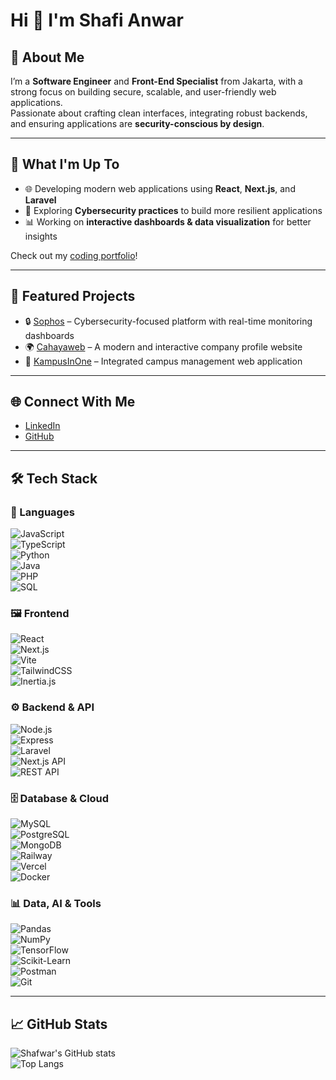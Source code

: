 # Hi 👋 I'm Shafi Anwar  

## 📝 About Me  
I’m a **Software Engineer** and **Front-End Specialist** from Jakarta, with a strong focus on building secure, scalable, and user-friendly web applications.  
Passionate about crafting clean interfaces, integrating robust backends, and ensuring applications are **security-conscious by design**.  

---

## 🚀 What I'm Up To  
- 🌐 Developing modern web applications using **React**, **Next.js**, and **Laravel**  
- 🔐 Exploring **Cybersecurity practices** to build more resilient applications  
- 📊 Working on **interactive dashboards & data visualization** for better insights  

Check out my [coding portfolio](https://github.com/shafwar?tab=repositories)!  

---

## 📂 Featured Projects  
- 🔒 [Sophos](https://github.com/shafwar/Sophos) – Cybersecurity-focused platform with real-time monitoring dashboards  
- 🌍 [Cahayaweb](https://github.com/shafwar/Cahayaweb) – A modern and interactive company profile website  
- 🏫 [KampusInOne](https://github.com/shafwar/KampusInOne) – Integrated campus management web application  

---

## 🌐 Connect With Me  
- [LinkedIn](https://www.linkedin.com/in/shafianwar)  
- [GitHub](https://github.com/shafwar)  

---

## 🛠️ Tech Stack  

### 🚀 Languages  
![JavaScript](https://img.shields.io/badge/-JavaScript-F7DF1E?logo=javascript&logoColor=000)  
![TypeScript](https://img.shields.io/badge/-TypeScript-3178C6?logo=typescript&logoColor=fff)  
![Python](https://img.shields.io/badge/-Python-3776AB?logo=python&logoColor=fff)  
![Java](https://img.shields.io/badge/-Java-007396?logo=java&logoColor=fff)  
![PHP](https://img.shields.io/badge/-PHP-777BB4?logo=php&logoColor=fff)  
![SQL](https://img.shields.io/badge/-SQL-336791?logo=postgresql&logoColor=fff)  

### 🖼️ Frontend  
![React](https://img.shields.io/badge/-React-61DAFB?logo=react&logoColor=000)  
![Next.js](https://img.shields.io/badge/-Next.js-000?logo=next.js&logoColor=fff)  
![Vite](https://img.shields.io/badge/-Vite-646CFF?logo=vite&logoColor=fff)  
![TailwindCSS](https://img.shields.io/badge/-TailwindCSS-38B2AC?logo=tailwind-css&logoColor=fff)  
![Inertia.js](https://img.shields.io/badge/-Inertia.js-9553E9?logo=inertia&logoColor=fff)  

### ⚙️ Backend & API  
![Node.js](https://img.shields.io/badge/-Node.js-339933?logo=node.js&logoColor=fff)  
![Express](https://img.shields.io/badge/-Express-000?logo=express&logoColor=fff)  
![Laravel](https://img.shields.io/badge/-Laravel-FF2D20?logo=laravel&logoColor=fff)  
![Next.js API](https://img.shields.io/badge/-Next.js%20API-000?logo=next.js&logoColor=fff)  
![REST API](https://img.shields.io/badge/-REST%20API-005571?logo=api&logoColor=fff)  

### 🗄️ Database & Cloud  
![MySQL](https://img.shields.io/badge/-MySQL-4479A1?logo=mysql&logoColor=fff)  
![PostgreSQL](https://img.shields.io/badge/-PostgreSQL-4169E1?logo=postgresql&logoColor=fff)  
![MongoDB](https://img.shields.io/badge/-MongoDB-47A248?logo=mongodb&logoColor=fff)  
![Railway](https://img.shields.io/badge/-Railway-0B0D0E?logo=railway&logoColor=fff)  
![Vercel](https://img.shields.io/badge/-Vercel-000?logo=vercel&logoColor=fff)  
![Docker](https://img.shields.io/badge/-Docker-2496ED?logo=docker&logoColor=fff)  

### 📊 Data, AI & Tools  
![Pandas](https://img.shields.io/badge/-Pandas-150458?logo=pandas&logoColor=fff)  
![NumPy](https://img.shields.io/badge/-NumPy-013243?logo=numpy&logoColor=fff)  
![TensorFlow](https://img.shields.io/badge/-TensorFlow-FF6F00?logo=tensorflow&logoColor=fff)  
![Scikit-Learn](https://img.shields.io/badge/-ScikitLearn-F7931E?logo=scikitlearn&logoColor=fff)  
![Postman](https://img.shields.io/badge/-Postman-FF6C37?logo=postman&logoColor=fff)  
![Git](https://img.shields.io/badge/-Git-F05032?logo=git&logoColor=fff)  

---

## 📈 GitHub Stats  
![Shafwar's GitHub stats](https://github-readme-stats.vercel.app/api?username=shafwar&show_icons=true&theme=tokyonight)  
![Top Langs](https://github-readme-stats.vercel.app/api/top-langs/?username=shafwar&layout=compact&theme=tokyonight)  
